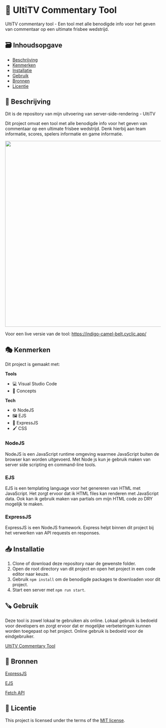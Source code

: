 # 📣 UltiTV Commentary Tool
<!-- Geef je project een titel en schrijf in één zin wat het is -->
UltiTV commentary tool - Een tool met alle benodigde info voor het geven van commentaar op een ultimate frisbee wedstrijd.

## 🗃️ Inhoudsopgave

  * [Beschrijving](-beschrijving)
  * [Kenmerken](#-kenmerken)
  * [Installatie](#-installatie)
  * [Gebruik](#-gebruik)
  * [Bronnen](#-bronnen)
  * [Licentie](#-licentie)

## 📜 Beschrijving
<!-- In de Beschrijving staat hoe je project er uit ziet, hoe het werkt en wat je er mee kan. -->
<!-- Voeg een mooie poster visual toe 📸 -->
<!-- Voeg een link toe naar Github Pages 🌐-->

Dit is de repository van mijn uitvoering van server-side-rendering - UltiTV

Dit project omvat een tool met alle benodigde info voor het geven van commentaar op een ultimate frisbee wedstrijd. Denk hierbij aan team informatie, scores, spelers informatie en game informatie. 

<img src="https://user-images.githubusercontent.com/43402897/225667414-9b890c2d-4c8a-4737-9b42-bbea37946854.png" width=600 >

Voor een live versie van de tool: https://indigo-camel-belt.cyclic.app/

## 🎭 Kenmerken
<!-- Bij Kenmerken staat welke technieken zijn gebruikt en hoe. Wat is de HTML structuur? Wat zijn de belangrijkste dingen in CSS? Wat is er met Javascript gedaan en hoe? Misschien heb je een framwork of library gebruikt? -->

Dit project is gemaakt met: 

**Tools**
  * 💻 Visual Studio Code
  * 🎨 Concepts

**Tech**
  * ⚙️ NodeJS
  * 🖼️ EJS
  * 📡 ExpressJS
  * 🖌️ CSS  

### NodeJS
NodeJS is een JavaScript runtime omgeving waarmee JavaScript buiten de browser kan worden uitgevoerd. Met Node js kun je gebruik maken van server side scripting en command-line tools.

### EJS
EJS is een templating language voor het genereren van HTML met JavaScript. Het zorgt ervoor dat ik HTML files kan renderen met JavaScript data. Ook kan ik gebruik maken van partials om mijn HTML code zo DRY mogelijk te maken.

### ExpressJS
ExpressJS is een NodeJS framework. Express helpt binnen dit project bij het verwerken van API requests en responses.

## 📥 Installatie

1. Clone of download deze repository naar de gewenste folder.
2. Open de root directory van dit project en open het project in een code editor naar keuze.
3. Gebruik ```npm install``` om de benodigde packages te downloaden voor dit project.
4. Start een server met ```npm run start```. 

## 🪚 Gebruik
Deze tool is zowel lokaal te gebruiken als online. Lokaal gebruik is bedoeld voor developers en zorgt ervoor dat er mogelijke verbeteringen kunnen worden toegepast op het project. Online gebruik is bedoeld voor de eindgebruiker.

[UltiTV Commentary Tool](https://indigo-camel-belt.cyclic.app/)

## 📘 Bronnen

[ExpressJS](https://expressjs.com/en/4x/api.html)

[EJS](https://ejs.co/#docs)

[Fetch API](https://www.javascripttutorial.net/javascript-fetch-api/)

## 🪪 Licentie

This project is licensed under the terms of the [MIT license](./LICENSE).
